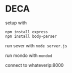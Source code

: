 # DECA

setup with
```
npm install express
npm install body-parser
```

run sever with `node server.js`

run mondo with `mondod`

connect to whateverip:8000
